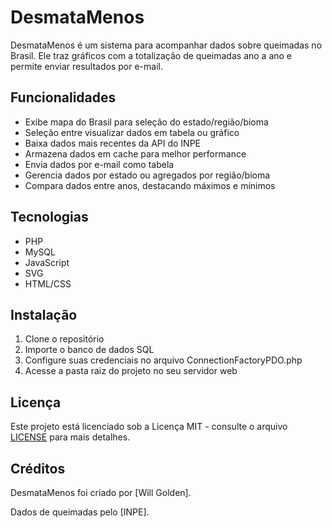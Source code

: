 # DesmataMenos

DesmataMenos é um sistema para acompanhar dados sobre queimadas no Brasil. Ele traz gráficos com a totalização de queimadas ano a ano e permite enviar resultados por e-mail.

## Funcionalidades

- Exibe mapa do Brasil para seleção do estado/região/bioma 
- Seleção entre visualizar dados em tabela ou gráfico
- Baixa dados mais recentes da API do INPE
- Armazena dados em cache para melhor performance
- Envia dados por e-mail como tabela
- Gerencia dados por estado ou agregados por região/bioma
- Compara dados entre anos, destacando máximos e mínimos

## Tecnologias

- PHP 
- MySQL
- JavaScript
- SVG
- HTML/CSS

## Instalação

1. Clone o repositório
2. Importe o banco de dados SQL
3. Configure suas credenciais no arquivo ConnectionFactoryPDO.php
4. Acesse a pasta raiz do projeto no seu servidor web

## Licença

Este projeto está licenciado sob a Licença MIT - consulte o arquivo [LICENSE](LICENSE) para mais detalhes.

## Créditos

DesmataMenos foi criado por [Will Golden].

Dados de queimadas pelo [INPE].

